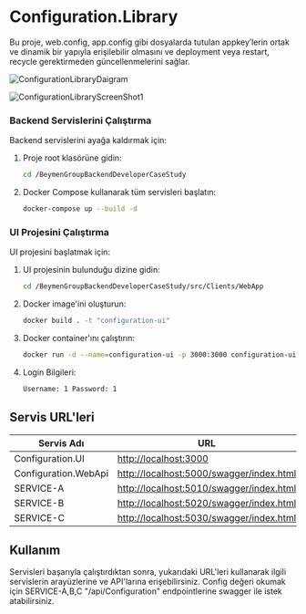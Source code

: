 # Configuration.Library

Bu proje, web.config, app.config gibi dosyalarda tutulan appkey’lerin ortak ve dinamik bir yapıyla erişilebilir olmasını ve deployment veya restart, recycle gerektirmeden güncellenmelerini sağlar.

![ConfigurationLibraryDaigram](https://github.com/sertunc/BeymenGroupBackendDeveloperCaseStudy/assets/6024003/e15be2d5-f6d5-4889-bc2b-bde1802461ca)

![ConfigurationLibraryScreenShot1](https://github.com/sertunc/BeymenGroupBackendDeveloperCaseStudy/assets/6024003/079a8a8e-94ae-40fb-9801-2ff2cd241870)

### Backend Servislerini Çalıştırma

Backend servislerini ayağa kaldırmak için:

1. Proje root klasörüne gidin:
    ```bash
    cd /BeymenGroupBackendDeveloperCaseStudy
    ```
2. Docker Compose kullanarak tüm servisleri başlatın:
    ```bash
    docker-compose up --build -d
    ```

### UI Projesini Çalıştırma

UI projesini başlatmak için:

1. UI projesinin bulunduğu dizine gidin:
    ```bash
    cd /BeymenGroupBackendDeveloperCaseStudy/src/Clients/WebApp
    ```
2. Docker image'ini oluşturun:
    ```bash
    docker build . -t "configuration-ui"
    ```
3. Docker container'ını çalıştırın:
    ```bash
    docker run -d --name=configuration-ui -p 3000:3000 configuration-ui
    ```
4. Login Bilgileri:
    ```bash
    Username: 1 Password: 1
    ```

## Servis URL'leri

| Servis Adı                | URL                                |
|---------------------------|------------------------------------|
| Configuration.UI          | [http://localhost:3000](http://localhost:3000)  |
| Configuration.WebApi      | [http://localhost:5000/swagger/index.html](http://localhost:5000/swagger/index.html)  |
| SERVICE-A                 | [http://localhost:5010/swagger/index.html](http://localhost:5010/swagger/index.html)  |
| SERVICE-B                 | [http://localhost:5020/swagger/index.html](http://localhost:5020/swagger/index.html)  |
| SERVICE-C                 | [http://localhost:5030/swagger/index.html](http://localhost:5030/swagger/index.html)  |

## Kullanım

Servisleri başarıyla çalıştırdıktan sonra, yukarıdaki URL'leri kullanarak ilgili servislerin arayüzlerine ve API'larına erişebilirsiniz.
Config değeri okumak için SERVICE-A,B,C "/api/Configuration" endpointlerine swagger ile istek atabilirsiniz.
